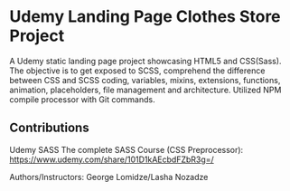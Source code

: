 # Udemy Landing Page Clothes Store Project

A Udemy static landing page project showcasing HTML5 and CSS(Sass). The objective is to get exposed to SCSS, comprehend the difference between CSS and SCSS coding, variables, mixins, extensions, functions, animation, placeholders, file management and architecture. Utilized NPM compile processor with Git commands.

## Contributions

Udemy SASS The complete SASS Course (CSS Preprocessor):  https://www.udemy.com/share/101D1kAEcbdFZbR3g=/

Authors/Instructors: George Lomidze/Lasha Nozadze



